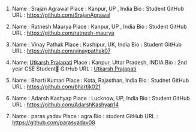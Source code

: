 1) Name : Srajan Agrawal
   Place : Kanpur, UP , India
   Bio : Student
   GitHub URL : https://github.com/SrajanAgrawal
  

2) Name : Ratnesh Maurya
  Place : Kanpur, UP , India
  Bio : Student
  GitHub URL : https://github.com/ratnesh-maurya

3) Name : Vinay Pathak
   Place : Kashipur, UK, India
   Bio : Student
   GitHub URL : https://github.com/vinaypathak07
 
4) Name: [Utkarsh Prajapati](https://github.com/UtkarshPrajapati)
   Place : Kanpur, Uttar Pradesh, INDIA
   Bio : 2nd year CSE Student🙂
   GitHub URL : [Utkarsh Prajapati](https://github.com/UtkarshPrajapati)

5) Name : Bharti Kumari
   Place : Kota, Rajasthan, India
   Bio : Studnet
   GitHub URL : https://github.com/bhartik021

6) Name : Adarsh Kashyap
   Place : Lucknow, UP, India
   Bio : Student
   GitHub URL : https://github.com/AdarshKashyap14

4) Name : paras yadav
   Place : agra 
   Bio : student
   GitHub URL : https://github.com/parasyadav08

